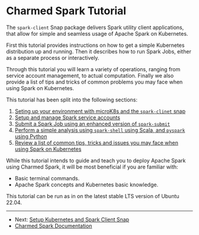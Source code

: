 # Charmed Spark Tutorial 

The `spark-client` Snap package delivers Spark utility client applications, that allow for simple and seamless usage of Apache Spark on Kubernetes.

First this tutorial provides instructions on how to get a simple Kubernetes distribution up and running. Then it describes how to run Spark Jobs, either as a separate process or interactively. 

Through this tutorial you will learn a variety of operations, ranging from service account management, to actual computation. Finally we also provide a list of tips and tricks of common problems you may face when using Spark on Kubernetes. 

This tutorial has been split into the following sections:

1. [Seting up your environment with microK8s and the `spark-clinet` snap](https://discourse.charmhub.io/t/spark-client-snap-tutorial-setup-environment/8951)
1. [Setup and manage Spark service accounts](https://discourse.charmhub.io/t/spark-client-snap-tutorial-setup-environment/8952)
1. [Submit a Spark Job using an enhanced version of `spark-submit`](https://discourse.charmhub.io/t/spark-client-snap-tutorial-spark-submit/8953)
1. [Perform a simple analysis using `spark-shell` using Scala, and `pyspark` using Python](https://discourse.charmhub.io/t/spark-client-snap-tutorial-interactive-mode/8954)
1. [Review a list of common tips, tricks and issues you may face when using Spark on Kubernetes](https://discourse.charmhub.io/t/spark-client-snap-tutorial-common-gotchas/8955)

While this tutorial intends to guide and teach you to deploy Apache Spark using Charmed Spark, it will be most beneficial if you are familiar with: 
- Basic terminal commands.
- Apache Spark concepts and Kubernetes basic knowledge.

This tutorial can be run as in on the latest stable LTS version of Ubuntu 22.04.

***

* Next: [ Setup Kubernetes and Spark Client Snap](https://discourse.charmhub.io/t/spark-client-snap-tutorial-setup-environment/8951)
* [Charmed Spark Documentation](https://discourse.charmhub.io/t/charmed-spark-documentation/8963)
